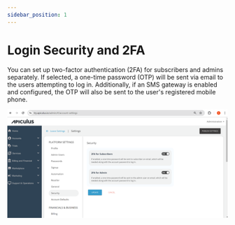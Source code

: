 ```yaml
---
sidebar_position: 1
---
```

# Login Security and 2FA

You can set up two-factor authentication (2FA) for subscribers and admins separately. If selected, a one-time password (OTP) will be sent via email to the users attempting to log in. Additionally, if an SMS gateway is enabled and configured, the OTP will also be sent to the user's registered mobile phone.

![2FA](img/2FA.png)

